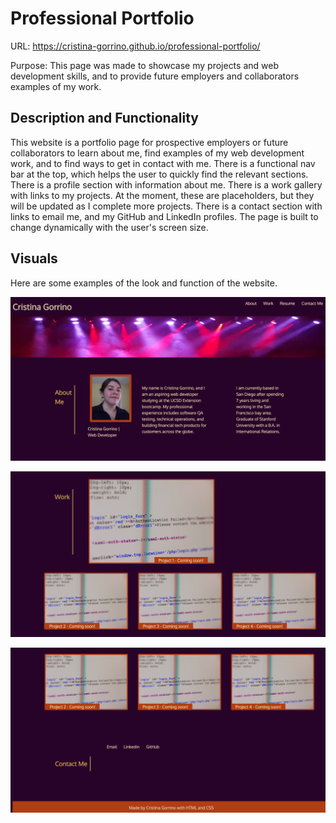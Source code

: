 # Professional Portfolio

URL: https://cristina-gorrino.github.io/professional-portfolio/

Purpose: This page was made to showcase my projects and web development skills, and to provide future employers and collaborators examples of my work.

## Description and Functionality

This website is a portfolio page for prospective employers or future collaborators to learn about me, find examples of my web development work, and to find ways to get in contact with me. There is a functional nav bar at the top, which helps the user to quickly find the relevant sections. There is a profile section with information about me. There is a work gallery with links to my projects. At the moment, these are placeholders, but they will be updated as I complete more projects. There is a contact section with links to email me, and my GitHub and LinkedIn profiles. The page is built to change dynamically with the user's screen size.

## Visuals

Here are some examples of the look and function of the website.

![Top of website, header and about sections](./assets/images/portfolio-1.png)

![Work section of website](./assets/images/portfolio-2.png)

![Bottom of website, contact and footer sections](./assets/images/portfolio-3.png)